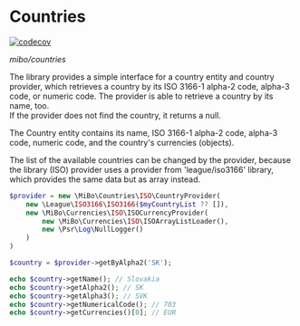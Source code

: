 # Countries  
[![codecov](https://codecov.io/gh/4513/countries/graph/badge.svg?token=Gk4bJ8AKhJ)](https://codecov.io/gh/4513/countries)

*mibo/countries*

The library provides a simple interface for a country entity and country provider, which retrieves
a country by its ISO 3166-1 alpha-2 code, alpha-3 code, or numeric code. The provider is able to
retrieve a country by its name, too.  
If the provider does not find the country, it returns a null.

The Country entity contains its name, ISO 3166-1 alpha-2 code, alpha-3 code, numeric code, and
the country's currencies (objects).

The list of the available countries can be changed by the provider, because the library (ISO) provider
uses a provider from 'league/iso3166' library, which provides the same data but as array instead.

```php
$provider = new \MiBo\Countries\ISO\CountryProvider(
    new \League\ISO3166\ISO3166($myCountryList ?? []),
    new \MiBo\Currencies\ISO\ISOCurrencyProvider(
        new \MiBo\Currencies\ISO\ISOArrayListLoader(),
        new \Psr\Log\NullLogger()
    )
)

$country = $provider->getByAlpha2('SK');

echo $country->getName(); // Slovakia
echo $country->getAlpha2(); // SK
echo $country->getAlpha3(); // SVK
echo $country->getNumericalCode(); // 703
echo $country->getCurrencies()[0]; // EUR
```
